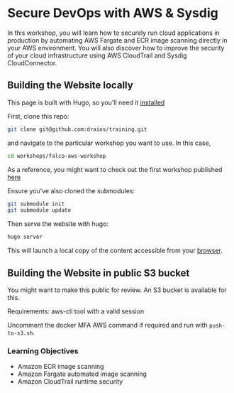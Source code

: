 # Secure DevOps with AWS & Sysdig

In this workshop, you will learn how to securely run cloud applications in production by automating AWS Fargate and ECR image scanning directly in your AWS environment. You will also discover how to improve the security of your cloud infrastructure using AWS CloudTrail and Sysdig CloudConnector.


## Building the Website locally

This page is built with Hugo, so you'll need it [installed](https://gohugo.io/getting-started/quick-start/#step-1-install-hugo)

First, clone this repo:
```bash
git clone git@github.com:draios/training.git
```

and navigate to the particular workshop you want to use. In this case, 

```bash
cd workshops/falco-aws-workshop
```



As a reference, you might want to check out the first workshop published [here](https://github.com/aws-samples/aws-modernization-with-sysdig)

<!-- ```bash
git clone git@github.com:aws-samples/aws-modernization-with-sysdig.git
``` -->

Ensure you've also cloned the submodules:

```bash
git submodule init
git submodule update
```

Then serve the website with hugo:

```bash
hugo server
```

This will launch a local copy of the content accessible from your [browser](http://localhost:1313/). 


## Building the Website in public S3 bucket

You might want to make this public for review. An S3 bucket is available for this.

Requirements: aws-cli tool with a valid session

Uncomment the docker MFA AWS command if required and run with `push-to-s3.sh`. 

### Learning Objectives
- Amazon ECR image scanning
- Amazon Fargate automated image scanning
- Amazon CloudTrail runtime security

